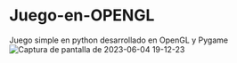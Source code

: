 # Juego-en-OPENGL
Juego simple en python desarrollado en OpenGL y Pygame
![Captura de pantalla de 2023-06-04 19-12-23](https://github.com/franklinhamer2727/Juego-en-OPENGL/assets/79879867/f8254dc9-2a13-43fc-8b05-7e451a231063)
